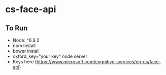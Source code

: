 # cs-face-api

## To Run
* Node: ^6.9.2
* npm install
* bower install
* oxford_key="your key" node server
* Keys here (https://www.microsoft.com/cognitive-services/en-us/face-api)
